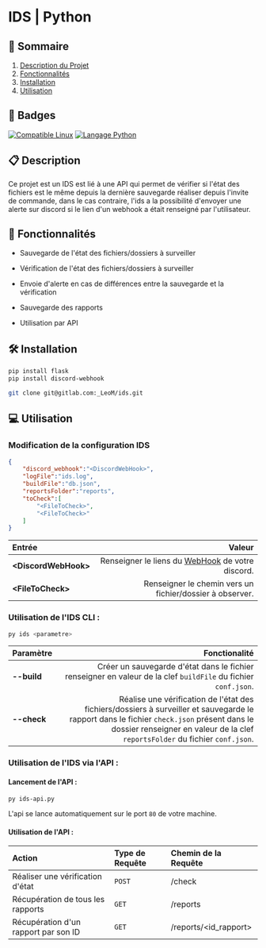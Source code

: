# IDS | Python

## 📌 Sommaire
1. [Description du Projet](#📋-description)
2. [Fonctionnalités](#🌟-fonctionnalités)
3. [Installation](#🛠️-installation)
4. [Utilisation](#💻-utilisation)

## 🎯 Badges

[![Compatible Linux](https://img.shields.io/badge/Compatible-Linux-red.svg)](https://www.ibm.com/docs/fr/aix/7.3?topic=protocol-tcpip-protocols)
[![Langage Python](https://img.shields.io/badge/Langage-Python-blue.svg)](https://www.python.org)

## 📋 Description

Ce projet est un IDS est lié à une API qui permet de vérifier si l'état des fichiers est le même depuis la dernière sauvegarde réaliser depuis l'invite de commande, dans le cas contraire, l'ids a la possibilité d'envoyer une alerte sur discord si le lien d'un webhook a était renseigné par l'utilisateur.

## 🌟 Fonctionnalités

- Sauvegarde de l'état des fichiers/dossiers à surveiller

- Vérification de l'état des fichiers/dossiers à surveiller

- Envoie d'alerte en cas de différences entre la sauvegarde et la vérification

- Sauvegarde des rapports

- Utilisation par API


## 🛠️ Installation

```bash
pip install flask
pip install discord-webhook

git clone git@gitlab.com:_LeoM/ids.git
```

## 💻 Utilisation

### Modification de la configuration IDS

```json
{
    "discord_webhook":"<DiscordWebHook>",
    "logFile":"ids.log",
    "buildFile":"db.json",
    "reportsFolder":"reports",
    "toCheck":[
        "<FileToCheck>",
        "<FileToCheck>"
    ]
}
```

| Entrée  | Valeur |
| :--------------- | -----:|
| **\<DiscordWebHook>** | Renseigner le liens du [WebHook](https://support.discord.com/hc/en-us/articles/228383668-Intro-to-Webhooks) de votre discord. |
| **\<FileToCheck>** | Renseigner le chemin vers un fichier/dossier à observer. |



### Utilisation de l'IDS CLI :

```bash
py ids <parametre>
```

| Paramètre  | Fonctionalité |
| :--------------- | -----:|
| **--build** | Créer un sauvegarde d'état dans le fichier renseigner en valeur de la clef ```buildFile``` du fichier ```conf.json```. |
| **--check** | Réalise une vérification de l'état des fichiers/dossiers à surveiller et sauvegarde le rapport dans le fichier ```check.json``` présent dans le dossier renseigner en valeur de la clef ```reportsFolder``` du fichier ```conf.json```. |

### Utilisation de l'IDS via l'API :

#### Lancement de l'API :

```bash
py ids-api.py
```

L'api se lance automatiquement sur le port ```80``` de votre machine.

#### Utilisation de l'API :

| Action  | Type de Requête | Chemin de la Requête |
| :- | :-| :-|
| Réaliser une vérification d'état | ```POST``` | /check |
| Récupération de tous les rapports | ```GET``` | /reports |
| Récupération d'un rapport par son ID | ```GET``` | /reports/<id_rapport> |
